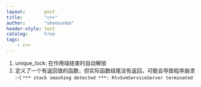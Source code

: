 ```yaml
---
layout:       post
title:        "c++"
author:       "shensunbo"
header-style: text
catalog:      true
tags:
    - c++
---
```

1. unique_lock: 在作用域结束时自动解锁
2. 定义了一个有返回值的函数，但实际函数结尾没有返回，可能会导致程序崩溃 :-( `*** stack smashing detected ***: RtvSvmServiceServer terminated`
